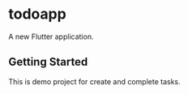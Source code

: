 # todoapp

A new Flutter application.

## Getting Started

This is demo project for create and complete tasks.
